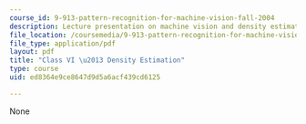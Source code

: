 ```yaml
---
course_id: 9-913-pattern-recognition-for-machine-vision-fall-2004
description: Lecture presentation on machine vision and density estimation.
file_location: /coursemedia/9-913-pattern-recognition-for-machine-vision-fall-2004/ed8364e9ce8647d9d5a6acf439cd6125_class5_2003.pdf
file_type: application/pdf
layout: pdf
title: "Class VI \u2013 Density Estimation"
type: course
uid: ed8364e9ce8647d9d5a6acf439cd6125

---
```

None